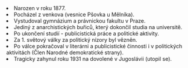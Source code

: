 <li>Narozen v roku 1877.</li>
<li>Pocházel z venkova (vesnice Pšovka u Mělníka).</li>
<li>Vystudoval gymnázium a právnickou fakultu v Praze.</li>
<li>Jediný z anarchistických buřiců, který dokončil studia na universitě.</li>
<li>Po ukončení studií - publicistická práce a politické aktivity.</li>
<li>Za 1. světový války za politický nízory byl vězněn.</li>
<li>Po válce pokračoval v literárni a publicistické činnosti i v politických aktivitách (Člen Narodné demokratické strany).</li>
<li>Tragicky zahynul roku 1931 na dovolené v Jugoslávii (utopil se).</li>